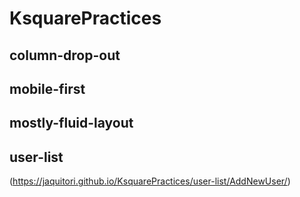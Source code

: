 # KsquarePractices

## column-drop-out


## mobile-first

## mostly-fluid-layout

## user-list
(https://jaquitori.github.io/KsquarePractices/user-list/AddNewUser/)
